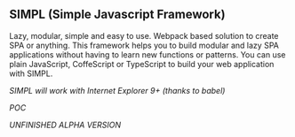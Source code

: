 ## SIMPL (Simple Javascript Framework)
Lazy, modular, simple and easy to use. Webpack based solution to create SPA or anything.
This framework helps you to build modular and lazy SPA applications without having to learn new functions or patterns. You can use plain JavaScript, CoffeScript or TypeScript to build your web application with SIMPL.

*SIMPL will work with Internet Explorer 9+ (thanks to babel)*

*POC*

*UNFINISHED ALPHA VERSION*